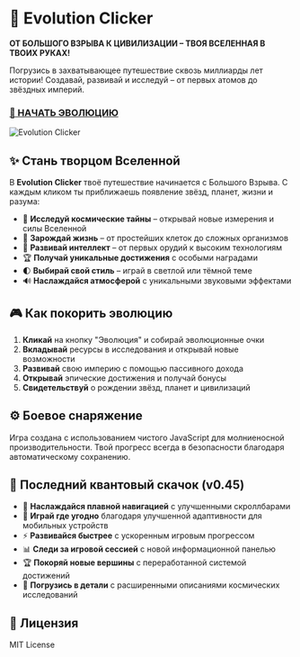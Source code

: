 # 🌌 Evolution Clicker

**ОТ БОЛЬШОГО ВЗРЫВА К ЦИВИЛИЗАЦИИ – ТВОЯ ВСЕЛЕННАЯ В ТВОИХ РУКАХ!**

Погрузись в захватывающее путешествие сквозь миллиарды лет истории! Создавай, развивай и исследуй – от первых атомов до звёздных империй.

### [🚀 НАЧАТЬ ЭВОЛЮЦИЮ](https://kolooo1.github.io/evolution-clicker/)

![Evolution Clicker](https://raw.githubusercontent.com/kolooo1/evolution-clicker/main/assets/preview.png)

## ✨ Стань творцом Вселенной

В **Evolution Clicker** твоё путешествие начинается с Большого Взрыва. С каждым кликом ты приближаешь появление звёзд, планет, жизни и разума:

- 💫 **Исследуй космические тайны** – открывай новые измерения и силы Вселенной
- 🧬 **Зарождай жизнь** – от простейших клеток до сложных организмов
- 🧠 **Развивай интеллект** – от первых орудий к высоким технологиям
- 🏆 **Получай уникальные достижения** с особыми наградами
- 🌓 **Выбирай свой стиль** – играй в светлой или тёмной теме
- 🔊 **Наслаждайся атмосферой** с уникальными звуковыми эффектами

## 🎮 Как покорить эволюцию

1. **Кликай** на кнопку "Эволюция" и собирай эволюционные очки
2. **Вкладывай** ресурсы в исследования и открывай новые возможности
3. **Развивай** свою империю с помощью пассивного дохода
4. **Открывай** эпические достижения и получай бонусы
5. **Свидетельствуй** о рождении звёзд, планет и цивилизаций

## ⚙️ Боевое снаряжение

Игра создана с использованием чистого JavaScript для молниеносной производительности. Твой прогресс всегда в безопасности благодаря автоматическому сохранению.

## 🚀 Последний квантовый скачок (v0.45)

- 📜 **Наслаждайся плавной навигацией** с улучшенными скроллбарами
- 📱 **Играй где угодно** благодаря улучшенной адаптивности для мобильных устройств
- ⚡ **Развивайся быстрее** с ускоренным игровым прогрессом
- 📊 **Следи за игровой сессией** с новой информационной панелью
- 🏆 **Покоряй новые вершины** с переработанной системой достижений
- 🌠 **Погрузись в детали** с расширенными описаниями космических исследований

## 📜 Лицензия

MIT License 